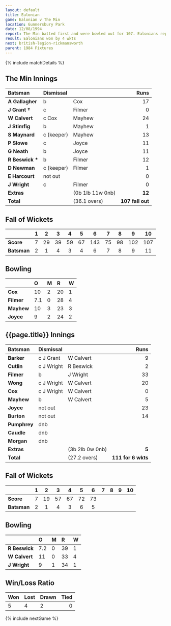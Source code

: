 ```yaml
---
layout: default
title: Ealonian
game: Ealonian v The Min
location: Gunnersbury Park
date: 12/08/1994
report: The Min batted first and were bowled out for 107. Ealonians replied with 111 for 6.
result: Ealonians won by 4 wkts
next: british-legion-rickmansworth
parent: 1984 Fixtures
---
```


{% include matchDetails %}

## The Min Innings

| Batsman | Dismissal |  | Runs |
|:---|:---|---|---:|
| **A Gallagher** | b | Cox | 17 |
| **J Grant &#8224;** | c | Filmer | 0 |
| **W Calvert** | c Cox | Mayhew | 24 |
| **J Stimfig** | b | Mayhew | 1 |
| **S Maynard** | c (keeper) | Mayhew | 13 |
| **P Slowe** | c | Joyce | 11 |
| **G Neath** | b | Joyce | 11 |
| **R Beswick &#42;** | b  | Filmer | 12 |
| **D Newman** | c (keeper) | Filmer | 1 |
| **E Harcourt** | not out |  | 0 |
| **J Wright** | c | Filmer | 0 |
| **Extras** | | (0b 1lb 11w 0nb) | **12** |
| **Total** | | (36.1 overs) | **107 fall out** |

## Fall of Wickets

| | 1 | 2 | 3 | 4 | 5 | 6 | 7 | 8 | 9 | 10 |
|---|:---:|:---:|:---:|:---:|:---:|:---:|:---:|:---:|:---:|:---:|
| **Score** | 7 | 29 | 39 | 59 | 67 | 143 | 75 | 98 | 102 | 107 |
| **Batsman** | 2 | 1 | 4 | 3 | 4 | 6 |  7 | 8 | 9 | 11 |

## Bowling

| | O | M | R | W |
|---|:---|:---|:---|:---|
| **Cox** | 10 | 2 | 20 | 1 |
| **Filmer** | 7.1 | 0 | 28 | 4 |
| **Mayhew** | 10 | 3 | 23 | 3 |
| **Joyce** | 9 | 2 | 24 | 2 |

## {{page.title}} Innings

| Batsman | Dismissal |  | Runs |
|:---|:---|---|---:|
| **Barker** | c J Grant | W Calvert | 9 |
| **Cutlin** | c J Wright | R Beswick | 2 |
| **Filmer** | b | J Wright | 33 |
| **Wong** | c J Wright | W Calvert | 20 |
| **Cox** |  c J Wright | W Calvert | 0 |
| **Mayhew** | b | W Calvert | 5 |
| **Joyce** | not out |  | 23 |
| **Burton** | not out |  | 14 |
| **Pumphrey** | dnb |  |  |
| **Caudle** | dnb |  |  |
| **Morgan** | dnb |  |  |
| **Extras** | | (3b 2lb 0w 0nb) | **5** |
| **Total** | | (27.2 overs) | **111 for 6 wkts** |

## Fall of Wickets

| | 1 | 2 | 3 | 4 | 5 | 6 | 7 | 8 | 9 | 10 |
|---|:---:|:---:|:---:|:---:|:---:|:---:|:---:|:---:|:---:|:---:|
| **Score** | 7 | 19 | 57 | 67 | 72 | 73 |  |  |  |  |
| **Batsman** | 2 | 1 | 4 | 3 | 6 | 5 |  |  |  |  |

## Bowling

| | O | M | R | W |
|---|:---|:---|:---|:---|
| **R Beswick** | 7.2 | 0 | 39 | 1 |
| **W Calvert** | 11 | 0 | 33 | 4 |
| **J Wright** | 9 | 1 | 34 | 1 |

## Win/Loss Ratio

| Won | Lost | Drawn | Tied |
|:---|:---|:---|---:|
| 5 | 4 | 2 | 0 |

{% include nextGame %}